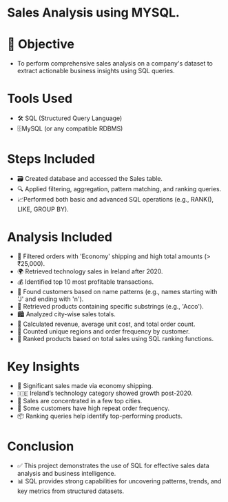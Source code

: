 # Sales Analysis using MYSQL.
# 📌 Objective
- To perform comprehensive sales analysis on a company's dataset to extract actionable business insights using SQL queries.
# Tools Used
- 🛠️ SQL (Structured Query Language)
- 🗄️MySQL (or any compatible RDBMS)
# Steps Included
- 🗃️ Created database and accessed the Sales table.
- 🔍 Applied filtering, aggregation, pattern matching, and ranking queries.
- 📈Performed both basic and advanced SQL operations (e.g., RANK(), LIKE, GROUP BY).
# Analysis Included
- 🚚 Filtered orders with 'Economy' shipping and high total amounts (> ₹25,000).  
- 🌍 Retrieved technology sales in Ireland after 2020.  
- 💰 Identified top 10 most profitable transactions.  
- 👤 Found customers based on name patterns (e.g., names starting with 'J' and ending with 'n').  
- 🛒 Retrieved products containing specific substrings (e.g., 'Acco').  
- 🏙️ Analyzed city-wise sales totals.  
- 🧾 Calculated revenue, average unit cost, and total order count.  
- 🔢 Counted unique regions and order frequency by customer.  
- 🥇 Ranked products based on total sales using SQL ranking functions.
# Key Insights
- 💸 Significant sales made via economy shipping.  
- 🇮🇪 Ireland’s technology category showed growth post-2020.  
- 🌆 Sales are concentrated in a few top cities.  
- 👥 Some customers have high repeat order frequency.  
- 📦 Ranking queries help identify top-performing products.
# Conclusion
- ✅ This project demonstrates the use of SQL for effective sales data analysis and business intelligence.  
- 📊 SQL provides strong capabilities for uncovering patterns, trends, and key metrics from structured datasets.

